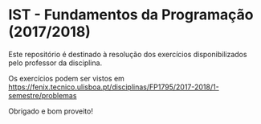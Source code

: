 # IST - Fundamentos da Programação (2017/2018)

Este repositório é destinado à resolução dos exercícios disponibilizados pelo professor da disciplina.

Os exercícios podem ser vistos em https://fenix.tecnico.ulisboa.pt/disciplinas/FP1795/2017-2018/1-semestre/problemas

Obrigado e bom proveito!
